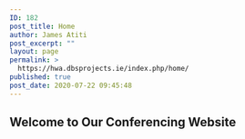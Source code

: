 ```yaml
---
ID: 182
post_title: Home
author: James Atiti
post_excerpt: ""
layout: page
permalink: >
  https://hwa.dbsprojects.ie/index.php/home/
published: true
post_date: 2020-07-22 09:45:48
---
```

<h2>Welcome to Our Conferencing Website </h2>